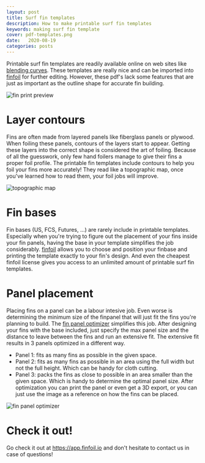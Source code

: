 ```yaml
---
layout: post
title: Surf fin templates
description: How to make printable surf fin templates
keywords: making surf fin template 
cover: pdf-templates.png
date:   2020-08-19
categories: posts
---
```


<style>
img { max-height: 60vh; }
</style>

Printable surf fin templates are readily available online on web sites like <a target="_blank" href="https://www.blendingcurves.com/fin-templates">blending curves</a>. These templates are really nice and can be imported into <a target="_blank" href="https://app.finfoil.io">finfoil</a> for further editing. However, these pdf's lack some features that are just as important as the outline shape for accurate fin building.

![fin print preview](/blog/images/pdf-templates.png)

# Layer contours

Fins are often made from layered panels like fiberglass panels or plywood. When foiling these panels, contours of the layers start to appear. Getting these layers into the correct shape is considered the art of foiling. Because of all the guesswork, only few hand foilers manage to give their fins a proper foil profile. The printable fin templates include contours to help you foil your fins more accurately! They read like a topographic map, once you've learned how to read them, your foil jobs will improve.

![topographic map](/blog/images/topo-map-example.png)

# Fin bases

Fin bases (US, FCS, Futures, ...) are rarely include in printable templates. Especially when you're trying to figure out the placement of your fins inside your fin panels, having the base in your template simplifies the job considerably. <a target="_blank" href="https://app.finfoil.io">finfoil</a> allows you to choose and position your finbase and printing the template exactly to your fin's design. And even the cheapest finfoil license gives you access to an unlimited amount of printable surf fin templates.

# Panel placement

Placing fins on a panel can be a labour intesive job. Even worse is determining the minimum size of the finpanel that will just fit the fins you're planning to build. The <a target="_blank" href="https://app.finfoil.io/finpanel/u7kfeww2pka6i542gxwatsfqnn6xah6w">fin panel optimizer</a> simplifies this job. After designing your fins with the base included, just specify the max panel size and the distance to leave between the fins and run an extensive fit. The extensive fit results in 3 panels optimized in a different way.
- Panel 1: fits as many fins as possible in the given space.
- Panel 2: fits as many fins as possible in an area using the full width but not the full height. Which can be handy for cloth cutting.
- Panel 3: packs the fins as close to possible in an area smaller than the given space. Which is handy to determine the optimal panel size.
After optimization you can print the panel or even get a 3D export, or you can just use the image as a reference on how the fins can be placed.

![fin panel optimizer](/blog/images/fcs2-panel.png)

# Check it out!

Go check it out at <a target="_blank" href="https://app.finfoil.io">https://app.finfoil.io</a> and don't hesitate to contact us in case of questions!
